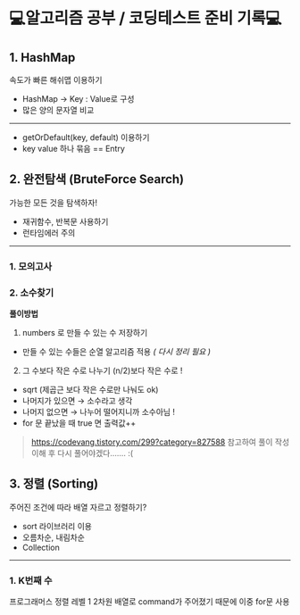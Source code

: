 # 💻알고리즘 공부 / 코딩테스트 준비 기록💻
## 1. HashMap
속도가 빠른 해쉬맵 이용하기
- HashMap -> Key : Value로 구성
- 많은 양의 문자열 비교
---
- getOrDefault(key, default) 이용하기
- key value 하나 묶음 == Entry

## 2. 완전탐색 (BruteForce Search)
가능한 모든 것을 탐색하자!
- 재귀함수, 반복문 사용하기
- 런타임에러 주의
---
### 1. 모의고사
### 2. 소수찾기
  **풀이방법**
1. numbers 로 만들 수 있는 수 저장하기
 - 만들 수 있는 수들은 순열 알고리즘 적용 *( 다시 정리 필요 )*
2. 그 수보다 작은 수로 나누기 (n/2)보다 작은 수로 !
 - sqrt (제곱근 보다 작은 수로만 나눠도 ok)
 - 나머지가 있으면 → 소수라고 생각
 - 나머지 없으면 → 나누어 떨어지니까 소수아님 !
 - for 문 끝났을 때 true 면 출력값++
> https://codevang.tistory.com/299?category=827588 참고하여 풀이 작성
> 이해 후 다시 풀어야겠다....... :(

## 3. 정렬 (Sorting)
주어진 조건에 따라 배열 자르고 정렬하기?
- sort 라이브러리 이용
- 오름차순, 내림차순
- Collection
---
### 1. K번째 수
프로그래머스 정렬 레벨 1
2차원 배열로 command가 주어졌기 때문에 이중 for문 사용
